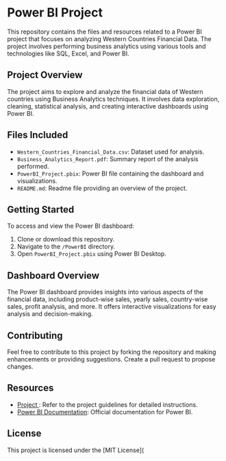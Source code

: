 # Power BI Project

This repository contains the files and resources related to a Power BI project that focuses on analyzing Western Countries Financial Data. The project involves performing business analytics using various tools and technologies like SQL, Excel, and Power BI.

## Project Overview

The project aims to explore and analyze the financial data of Western countries using Business Analytics techniques. It involves data exploration, cleaning, statistical analysis, and creating interactive dashboards using Power BI.


## Files Included

- `Western_Countries_Financial_Data.csv`: Dataset used for analysis.
- `Business_Analytics_Report.pdf`: Summary report of the analysis performed.
- `PowerBI_Project.pbix`: Power BI file containing the dashboard and visualizations.
- `README.md`: Readme file providing an overview of the project.

## Getting Started

To access and view the Power BI dashboard:

1. Clone or download this repository.
2. Navigate to the `/PowerBI` directory.
3. Open `PowerBI_Project.pbix` using Power BI Desktop.

## Dashboard Overview

The Power BI dashboard provides insights into various aspects of the financial data, including product-wise sales, yearly sales, country-wise sales, profit analysis, and more. It offers interactive visualizations for easy analysis and decision-making.

## Contributing

Feel free to contribute to this project by forking the repository and making enhancements or providing suggestions. Create a pull request to propose changes.

## Resources

- [Project ](link_to_capstone_guidelines): Refer to the project guidelines for detailed instructions.
- [Power BI Documentation](link_to_power_bi_docs): Official documentation for Power BI.

## License

This project is licensed under the [MIT License](
